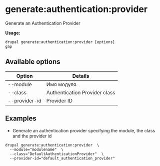 # generate:authentication:provider
Generate an Authentication Provider

**Usage:**
```
drupal generate:authentication:provider [options]
gap
```

## Available options
Option | Details
-------|-------------
--module | Имя модуля.
--class | Authentication Provider class
--provider-id | Provider ID

## Examples
* Generate an authentication provider specifying the module, the class and the provider id
```
drupal generate:authentication:provider  \
  --module="modulename"  \
  --class="DefaultAuthenticationProvider"  \
  --provider-id="default_authentication_provider"
```
